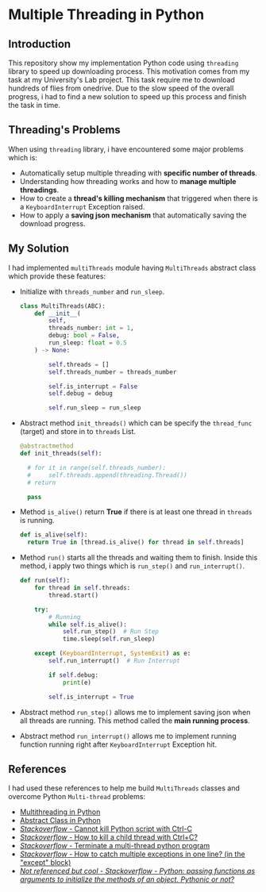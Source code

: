 # Multiple Threading in Python

## Introduction

This repository show my implementation Python code using `threading` library to speed up downloading process. This motivation comes from my task at my University's Lab project. This task require me to download hundreds of flies from onedrive. Due to the slow speed of the overall progress, i had to find a new solution to speed up this process and finish the task in time.

## Threading's Problems

When using `threading` library, i have encountered some major problems which is:

- Automatically setup multiple threading with **specific number of threads**.
- Understanding how threading works and how to **manage multiple threadings**.
- How to create a **thread's killing mechanism** that triggered when there is a `KeyboardInterrupt` Exception raised.
- How to apply a **saving json mechanism** that automatically saving the download progress.

## My Solution

I had implemented `multiThreads` module having `MultiThreads` abstract class which provide these features:

- Initialize with `threads_number` and `run_sleep`.

  ```Python
  class MultiThreads(ABC):
      def __init__(
          self,
          threads_number: int = 1,
          debug: bool = False,
          run_sleep: float = 0.5
      ) -> None:

          self.threads = []
          self.threads_number = threads_number

          self.is_interrupt = False
          self.debug = debug

          self.run_sleep = run_sleep
  ```

- Abstract method `init_threads()` which can be specify the `thread_func` (target) and store in to `threads` List.

  ```Python
  @abstractmethod
  def init_threads(self):

    # for it in range(self.threads_number):
    #     self.threads.append(threading.Thread())
    # return

    pass
  ```

- Method `is_alive()` return **True** if there is at least one thread in `threads` is running.

  ```Python
  def is_alive(self):
    return True in [thread.is_alive() for thread in self.threads]
  ```

- Method `run()` starts all the threads and waiting them to finish. Inside this method, i apply two things which is `run_step()` and `run_interrupt()`.

  ```Python
  def run(self):
      for thread in self.threads:
          thread.start()

      try:
          # Running
          while self.is_alive():
              self.run_step()  # Run Step
              time.sleep(self.run_sleep)

      except (KeyboardInterrupt, SystemExit) as e:
          self.run_interrupt()  # Run Interrupt

          if self.debug:
              print(e)

          self.is_interrupt = True
  ```

- Abstract method `run_step()` allows me to implement saving json when all threads are running. This method called the **main running process**.
- Abstract method `run_interrupt()` allows me to implement running function running right after `KeyboardInterrupt` Exception hit.

## References

I had used these references to help me build `MultiThreads` classes and overcome Python `Multi-thread` problems:

- [Multithreading in Python](https://www.geeksforgeeks.org/multithreading-python-set-1/)
- [Abstract Class in Python](https://www.geeksforgeeks.org/abstract-classes-in-python/)
- [_Stackoverflow_ - Cannot kill Python script with Ctrl-C](https://stackoverflow.com/questions/11815947/cannot-kill-python-script-with-ctrl-c)
- [_Stackoverflow_ - How to kill a child thread with Ctrl+C?](https://stackoverflow.com/questions/4136632/how-to-kill-a-child-thread-with-ctrlc)
- [_Stackoverflow_ - Terminate a multi-thread python program](https://stackoverflow.com/questions/1635080/terminate-a-multi-thread-python-program/1635084#1635084)
- [_Stackoverflow_ - How to catch multiple exceptions in one line? (in the "except" block)](https://stackoverflow.com/questions/6470428/how-to-catch-multiple-exceptions-in-one-line-in-the-except-block)
- _[Not referenced but cool - Stackoverflow - Python: passing functions as arguments to initialize the methods of an object. Pythonic or not?](https://stackoverflow.com/questions/55413060/python-passing-functions-as-arguments-to-initialize-the-methods-of-an-object-p)_
